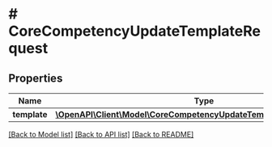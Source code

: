 # # CoreCompetencyUpdateTemplateRequest

## Properties

Name | Type | Description | Notes
------------ | ------------- | ------------- | -------------
**template** | [**\OpenAPI\Client\Model\CoreCompetencyUpdateTemplateRequestTemplate**](CoreCompetencyUpdateTemplateRequestTemplate.md) |  |

[[Back to Model list]](../../README.md#models) [[Back to API list]](../../README.md#endpoints) [[Back to README]](../../README.md)
